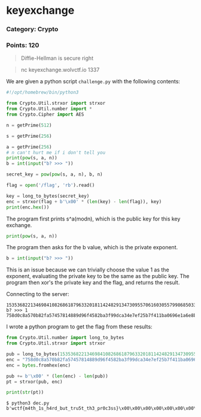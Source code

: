 # keyexchange
### Category: Crypto
### Points: 120

> Diffie-Hellman is secure right

> nc keyexchange.wolvctf.io 1337

We are given a python script `challenge.py` with the following contents:

```python
#!/opt/homebrew/bin/python3

from Crypto.Util.strxor import strxor
from Crypto.Util.number import *
from Crypto.Cipher import AES

n = getPrime(512)

s = getPrime(256)

a = getPrime(256)
# n can't hurt me if i don't tell you
print(pow(s, a, n))
b = int(input("b? >>> "))

secret_key = pow(pow(s, a, n), b, n)

flag = open('/flag', 'rb').read()

key = long_to_bytes(secret_key)
enc = strxor(flag + b'\x00' * (len(key) - len(flag)), key)
print(enc.hex())
```

The program first prints s^a(modn), which is the public key for this key exchange. 

```python
print(pow(s, a, n))
```

The program then asks for the b value, which is the private exponent.

```python
b = int(input("b? >>> "))
```

This is an issue because we can trivially choose the value 1 as the exponent, evaluating the
private key to be the same as the public key. The program then xor's the private key and the flag, and returns 
the result. 

Connecting to the server:

```
153536822134698410826861879633201811424829134730955706160305579986850330073527731208828374018617207599715965826232778551746145213912829692315353893995264
b? >>> 1
758d0c8a570b82fa57457814889d96f4582ba3f99dca34e7ef25b7f411ba0696e1a6e8ba15de29152b792a38ad37f77bc98bb19189303c04203143ce7b3a8300
```

I wrote a python program to get the flag from these results:

```python
from Crypto.Util.number import long_to_bytes
from Crypto.Util.strxor import strxor

pub = long_to_bytes(153536822134698410826861879633201811424829134730955706160305579986850330073527731208828374018617207599715965826232778551746145213912829692315353893995264)
enc = "758d0c8a570b82fa57457814889d96f4582ba3f99dca34e7ef25b7f411ba0696e1a6e8ba15de29152b792a38ad37f77bc98bb19189303c04203143ce7b3a8300"
enc = bytes.fromhex(enc)

pub += b'\x00' * (len(enc) - len(pub))
pt = strxor(pub, enc)

print(str(pt))
```

```
$ python3 dec.py
b'wctf{m4th_1s_h4rd_but_tru5t_th3_pr0c3ss}\x00\x00\x00\x00\x00\x00\x00\x00\x00\x00\x00\x00\x00\x00\x00\x00\x00\x00\x00\x00\x00\x00\x00\x00'
```



